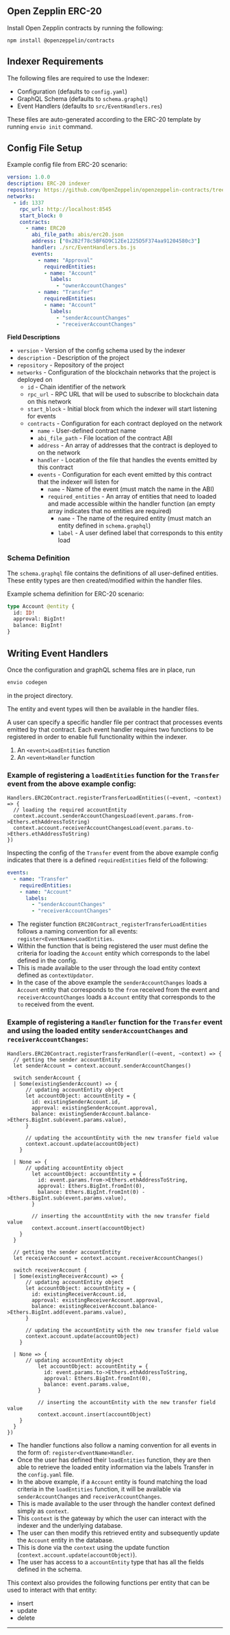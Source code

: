 ## Open Zepplin ERC-20

Install Open Zepplin contracts by running the following:

```
npm install @openzeppelin/contracts
```

## Indexer Requirements

The following files are required to use the Indexer:

- Configuration (defaults to `config.yaml`)
- GraphQL Schema (defaults to `schema.graphql`)
- Event Handlers (defaults to `src/EventHandlers.res`)

These files are auto-generated according to the ERC-20 template by running `envio init` command.

## Config File Setup

Example config file from ERC-20 scenario:

```yaml
version: 1.0.0
description: ERC-20 indexer
repository: https://github.com/OpenZeppelin/openzeppelin-contracts/tree/master/contracts/token/ERC20
networks:
  - id: 1337
    rpc_url: http://localhost:8545
    start_block: 0
    contracts:
      - name: ERC20
        abi_file_path: abis/erc20.json
        address: ["0x2B2f78c5BF6D9C12Ee1225D5F374aa91204580c3"]
        handler: ./src/EventHandlers.bs.js
        events:
          - name: "Approval"
            requiredEntities: 
            - name: "Account"
              labels:
                - "ownerAccountChanges"
          - name: "Transfer"
            requiredEntities:
            - name: "Account"
              labels:
                - "senderAccountChanges"
                - "receiverAccountChanges"

```

**Field Descriptions**

- `version` - Version of the config schema used by the indexer
- `description` - Description of the project
- `repository` - Repository of the project
- `networks` - Configuration of the blockchain networks that the project is deployed on
  - `id` - Chain identifier of the network
  - `rpc_url` - RPC URL that will be used to subscribe to blockchain data on this network
  - `start_block` - Initial block from which the indexer will start listening for events
  - `contracts` - Configuration for each contract deployed on the network
    - `name` - User-defined contract name
    - `abi_file_path` - File location of the contract ABI
    - `address` - An array of addresses that the contract is deployed to on the network
    - `handler` - Location of the file that handles the events emitted by this contract
    - `events` - Configuration for each event emitted by this contract that the indexer will listen for
      - `name` - Name of the event (must match the name in the ABI)
      - `required_entities` - An array of entities that need to loaded and made accessible within the handler function (an empty array indicates that no entities are required)
        - `name` - The name of the required entity (must match an entity defined in `schema.graphql`)
        - `label` - A user defined label that corresponds to this entity load

### Schema Definition

The `schema.graphql` file contains the definitions of all user-defined entities. These entity types are then created/modified within the handler files.

Example schema definition for ERC-20 scenario:

```graphql
type Account @entity {
  id: ID!
  approval: BigInt!
  balance: BigInt!
}
```

## Writing Event Handlers

Once the configuration and graphQL schema files are in place, run

```bash
envio codegen
```

in the project directory.

The entity and event types will then be available in the handler files.

A user can specify a specific handler file per contract that processes events emitted by that contract.
Each event handler requires two functions to be registered in order to enable full functionality within the indexer.

1. An `<event>LoadEntities` function
2. An `<event>Handler` function

### Example of registering a `loadEntities` function for the `Transfer` event from the above example config:

```rescript
Handlers.ERC20Contract.registerTransferLoadEntities((~event, ~context) => {
  // loading the required accountEntity
  context.account.senderAccountChangesLoad(event.params.from->Ethers.ethAddressToString)
  context.account.receiverAccountChangesLoad(event.params.to->Ethers.ethAddressToString)
})
```

Inspecting the config of the `Transfer` event from the above example config indicates that there is a defined `requiredEntities` field of the following:

```yaml
events:
  - name: "Transfer"
    requiredEntities:
    - name: "Account"
      labels:
        - "senderAccountChanges"
        - "receiverAccountChanges"

```

- The register function `ERC20Contract_registerTransferLoadEntities` follows a naming convention for all events: `register<EventName>LoadEntities`.
- Within the function that is being registered the user must define the criteria for loading the `Account` entity which corresponds to the label defined in the config.
- This is made available to the user through the load entity context defined as `contextUpdator`.
- In the case of the above example the `senderAccountChanges` loads a `Account` entity that corresponds to the `from` received from the event and `receiverAccountChanges` loads a `Account` entity that corresponds to the `to` received from the event.

### Example of registering a `Handler` function for the `Transfer` event and using the loaded entity `senderAccountChanges` and `receiverAccountChanges`:

```rescript
Handlers.ERC20Contract.registerTransferHandler((~event, ~context) => {
  // getting the sender accountEntity
  let senderAccount = context.account.senderAccountChanges()

  switch senderAccount {
  | Some(existingSenderAccount) => {
      // updating accountEntity object
      let accountObject: accountEntity = {
        id: existingSenderAccount.id,
        approval: existingSenderAccount.approval,
        balance: existingSenderAccount.balance->Ethers.BigInt.sub(event.params.value),
      }

      // updating the accountEntity with the new transfer field value
      context.account.update(accountObject)
    }

  | None => {
      // updating accountEntity object
        let accountObject: accountEntity = {
          id: event.params.from->Ethers.ethAddressToString,
          approval: Ethers.BigInt.fromInt(0),
          balance: Ethers.BigInt.fromInt(0) ->Ethers.BigInt.sub(event.params.value),
        }

        // inserting the accountEntity with the new transfer field value
        context.account.insert(accountObject)
    }
  }

  // getting the sender accountEntity
  let receiverAccount = context.account.receiverAccountChanges()

  switch receiverAccount {
  | Some(existingReceiverAccount) => {
      // updating accountEntity object
      let accountObject: accountEntity = {
        id: existingReceiverAccount.id,
        approval: existingReceiverAccount.approval,
        balance: existingReceiverAccount.balance->Ethers.BigInt.add(event.params.value),
      }

      // updating the accountEntity with the new transfer field value
      context.account.update(accountObject)
    }

  | None => {
      // updating accountEntity object
          let accountObject: accountEntity = {
            id: event.params.to->Ethers.ethAddressToString,
            approval: Ethers.BigInt.fromInt(0),
            balance: event.params.value,
          }

          // inserting the accountEntity with the new transfer field value
          context.account.insert(accountObject)
    }
  }
})
```

- The handler functions also follow a naming convention for all events in the form of: `register<EventName>Handler`.
- Once the user has defined their `loadEntities` function, they are then able to retrieve the loaded entity information via the labels Transfer in the `config.yaml` file.
- In the above example, if a `Account` entity is found matching the load criteria in the `loadEntities` function, it will be available via `senderAccountChanges` and `receiverAccountChanges`.
- This is made available to the user through the handler context defined simply as `context`.
- This `context` is the gateway by which the user can interact with the indexer and the underlying database.
- The user can then modify this retrieved entity and subsequently update the `Account` entity in the database.
- This is done via the `context` using the update function (`context.account.update(accountObject)`).
- The user has access to a `accountEntity` type that has all the fields defined in the schema.

This context also provides the following functions per entity that can be used to interact with that entity:

- insert
- update
- delete

---
